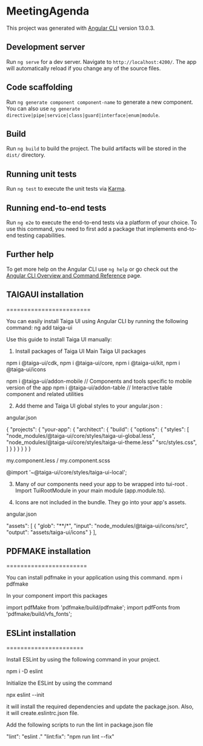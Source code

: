 # MeetingAgenda

This project was generated with [Angular CLI](https://github.com/angular/angular-cli) version 13.0.3.

## Development server

Run `ng serve` for a dev server. Navigate to `http://localhost:4200/`. The app will automatically reload if you change any of the source files.

## Code scaffolding

Run `ng generate component component-name` to generate a new component. You can also use `ng generate directive|pipe|service|class|guard|interface|enum|module`.

## Build

Run `ng build` to build the project. The build artifacts will be stored in the `dist/` directory.

## Running unit tests

Run `ng test` to execute the unit tests via [Karma](https://karma-runner.github.io).

## Running end-to-end tests

Run `ng e2e` to execute the end-to-end tests via a platform of your choice. To use this command, you need to first add a package that implements end-to-end testing capabilities.

## Further help

To get more help on the Angular CLI use `ng help` or go check out the [Angular CLI Overview and Command Reference](https://angular.io/cli) page.

## TAIGAUI installation

========================

You can easily install Taiga UI using Angular CLI by running the following command:
ng add taiga-ui

Use this guide to install Taiga UI manually:

1. Install packages of Taiga UI
   Main Taiga UI packages

npm i @taiga-ui/cdk,
npm i @taiga-ui/core,
npm i @taiga-ui/kit,
npm i @taiga-ui/icons

npm i @taiga-ui/addon-mobile // Components and tools specific to mobile version of the app
npm i @taiga-ui/addon-table // Interactive table component and related utilities

2. Add theme and Taiga UI global styles to your angular.json :

angular.json

{
"projects": {
"your-app": {
"architect": {
"build": {
"options": {
"styles": [
"node_modules/@taiga-ui/core/styles/taiga-ui-global.less",
"node_modules/@taiga-ui/core/styles/taiga-ui-theme.less"
"src/styles.css",
]
}
}
}
}
}
}

my.component.less / my.component.scss

@import '~@taiga-ui/core/styles/taiga-ui-local';

3. Many of our components need your app to be wrapped into tui-root . Import TuiRootModule in your main module (app.module.ts).

4. Icons are not included in the bundle. They go into your app's assets.

angular.json

"assets": [
{
"glob": "**/*",
"input": "node_modules/@taiga-ui/icons/src",
"output": "assets/taiga-ui/icons"
}
],

## PDFMAKE installation

=======================

You can install pdfmake in your application using this command.
npm i pdfmake

In your component import this packages

import pdfMake from 'pdfmake/build/pdfmake';
import pdfFonts from 'pdfmake/build/vfs_fonts';

## ESLint installation

======================

Install ESLint by using the following command in your project.

npm i -D eslint

Initialize the ESLint by using the command

npx eslint --init

it will install the required dependencies and update the package.json. Also, it will create.eslintrc.json file.

Add the following scripts to run the lint in package.json file

"lint": "eslint ."
"lint:fix": "npm run lint --fix"
